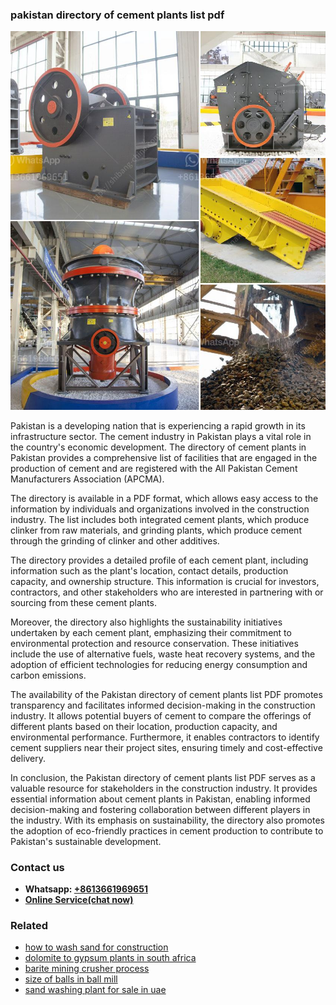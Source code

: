 <h3>pakistan directory of cement plants list pdf</h3><img src='1703042283.jpg' alt=''><p>Pakistan is a developing nation that is experiencing a rapid growth in its infrastructure sector. The cement industry in Pakistan plays a vital role in the country's economic development. The directory of cement plants in Pakistan provides a comprehensive list of facilities that are engaged in the production of cement and are registered with the All Pakistan Cement Manufacturers Association (APCMA).</p><p>The directory is available in a PDF format, which allows easy access to the information by individuals and organizations involved in the construction industry. The list includes both integrated cement plants, which produce clinker from raw materials, and grinding plants, which produce cement through the grinding of clinker and other additives.</p><p>The directory provides a detailed profile of each cement plant, including information such as the plant's location, contact details, production capacity, and ownership structure. This information is crucial for investors, contractors, and other stakeholders who are interested in partnering with or sourcing from these cement plants.</p><p>Moreover, the directory also highlights the sustainability initiatives undertaken by each cement plant, emphasizing their commitment to environmental protection and resource conservation. These initiatives include the use of alternative fuels, waste heat recovery systems, and the adoption of efficient technologies for reducing energy consumption and carbon emissions.</p><p>The availability of the Pakistan directory of cement plants list PDF promotes transparency and facilitates informed decision-making in the construction industry. It allows potential buyers of cement to compare the offerings of different plants based on their location, production capacity, and environmental performance. Furthermore, it enables contractors to identify cement suppliers near their project sites, ensuring timely and cost-effective delivery.</p><p>In conclusion, the Pakistan directory of cement plants list PDF serves as a valuable resource for stakeholders in the construction industry. It provides essential information about cement plants in Pakistan, enabling informed decision-making and fostering collaboration between different players in the industry. With its emphasis on sustainability, the directory also promotes the adoption of eco-friendly practices in cement production to contribute to Pakistan's sustainable development.</p><h3>Contact us</h3><ul><li><strong>Whatsapp:&nbsp;<a href="https://wa.me/8613661969651">+8613661969651</a></strong></li><li><a href="https://swt.shibang-china.com/?git&amp;zhl&amp;pakistan directory of cement plants list pdf"><strong>Online Service(chat now)</strong></a></li></ul><h3>Related</h3><ul><li><a href='how to wash sand for construction.md'>how to wash sand for construction</a></li><li><a href='dolomite to gypsum plants in south africa.md'>dolomite to gypsum plants in south africa</a></li><li><a href='barite mining crusher process.md'>barite mining crusher process</a></li><li><a href='size of balls in ball mill.md'>size of balls in ball mill</a></li><li><a href='sand washing plant for sale in uae.md'>sand washing plant for sale in uae</a></li></ul>